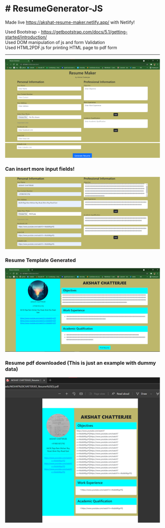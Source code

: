 <h1># ResumeGenerator-JS</h1>

Made live https://akshat-resume-maker.netlify.app/ with Netlify!

Used Bootstrap - https://getbootstrap.com/docs/5.1/getting-started/introduction/ <br>
Used DOM manipulation of js and form Validation <br>
Used HTML2PDF.js for printing HTML page to pdf form <br> 
<hr>

<img src="image/op1.png"><br/>
<img src="image/op2.png"><br/>
<h3>Can insert more input fields!</h3>
<img src="image/op3.png"><br/>
<h3>Resume Template Generated</h3>
<img src="image/op4.png"><br/>
<h3>Resume pdf downloaded (This is just an example with dummy data)</h3>
<img src="image/op5.png"><br/>
